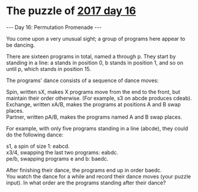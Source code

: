 # The puzzle of [2017 day 16](https://adventofcode.com/2017/day/16)

--- Day 16: Permutation Promenade ---

You come upon a very unusual sight; a group of programs here appear to be dancing.

There are sixteen programs in total, named a through p. They start by standing in a line: a stands in position 0, b stands in position 1, and so on until p, which stands in position 15.

The programs' dance consists of a sequence of dance moves:

Spin, written sX, makes X programs move from the end to the front, but maintain their order otherwise. (For example, s3 on abcde produces cdeab).\
Exchange, written xA/B, makes the programs at positions A and B swap places.\
Partner, written pA/B, makes the programs named A and B swap places.

For example, with only five programs standing in a line (abcde), they could do the following dance:

s1, a spin of size 1: eabcd.\
x3/4, swapping the last two programs: eabdc.\
pe/b, swapping programs e and b: baedc.

After finishing their dance, the programs end up in order baedc.\
You watch the dance for a while and record their dance moves (your puzzle input). In what order are the programs standing after their dance?